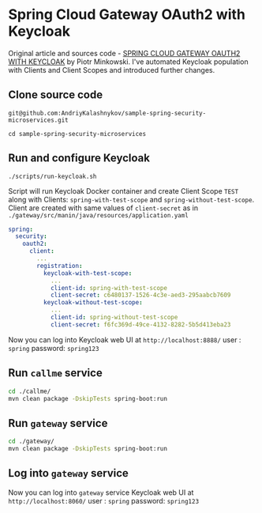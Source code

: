 # Spring Cloud Gateway OAuth2 with Keycloak

Original article and sources code - [SPRING CLOUD GATEWAY OAUTH2 WITH
KEYCLOAK](https://piotrminkowski.com/2020/10/09/spring-cloud-gateway-oauth2-with-keycloak/)
by Piotr Minkowski. I've automated Keycloak population with Clients and Client
Scopes and introduced further changes. 

## Clone source code 

```shell
git@github.com:AndriyKalashnykov/sample-spring-security-microservices.git

cd sample-spring-security-microservices
```

## Run and configure Keycloak

```shell
./scripts/run-keycloak.sh
```

Script will run Keycloak Docker container and create Client Scope `TEST` along
with Clients: `spring-with-test-scope` and `spring-without-test-scope`. Client
are created with same values of `client-secret` as in
`./gateway/src/manin/java/resources/application.yaml`

```yaml
spring:
  security:
    oauth2:
      client:
        ...
        registration:
          keycloak-with-test-scope:
            ...
            client-id: spring-with-test-scope
            client-secret: c6480137-1526-4c3e-aed3-295aabcb7609
          keycloak-without-test-scope:
            ...
            client-id: spring-without-test-scope
            client-secret: f6fc369d-49ce-4132-8282-5b5d413eba23
```
Now you can log into Keycloak web UI at `http://localhost:8888/` user : `spring` password: `spring123`

## Run `callme` service

```bash
cd ./callme/
mvn clean package -DskipTests spring-boot:run
```

## Run `gateway` service

```bash
cd ./gateway/
mvn clean package -DskipTests spring-boot:run
```

## Log into `gateway` service

Now you can log into `gateway` service Keycloak web UI at `http://localhost:8060/` user : `spring` password: `spring123`